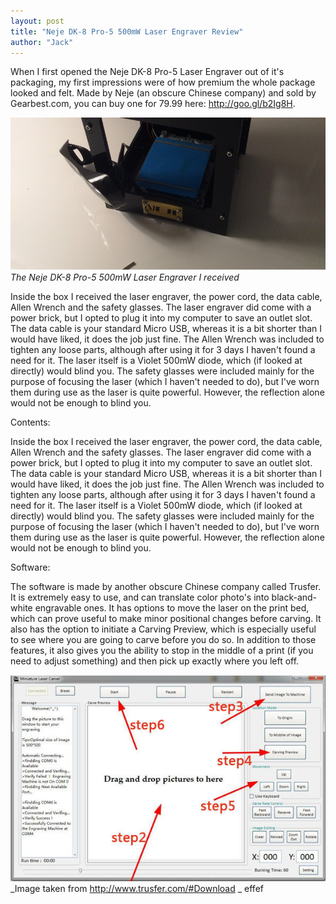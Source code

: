 ```yaml
---
layout: post
title: "Neje DK-8 Pro-5 500mW Laser Engraver Review"
author: "Jack"
---
```


When I first opened the Neje DK-8 Pro-5 Laser Engraver out of it's packaging, my first impressions were of how premium the whole package looked and felt. Made by Neje (an obscure Chinese company) and sold by Gearbest.com, you can buy one for 79.99 here: http://goo.gl/b2Ig8H.

![backup1](../assets/backup1.PNG)
_The Neje DK-8 Pro-5 500mW Laser Engraver I received_

Inside the box I received the laser engraver, the power cord, the data cable, Allen Wrench and the safety glasses. The laser engraver did come with a power brick, but I opted to plug it into my computer to save an outlet slot. The data cable is your standard Micro USB, whereas it is a bit shorter than I would have liked, it does the job just fine. The Allen Wrench was included to tighten any loose parts, although after using it for 3 days I haven't found a need for it. The laser itself is a Violet 500mW diode, which (if looked at directly) would blind you. The safety glasses were included mainly for the purpose of focusing the laser (which I haven't needed to do), but I've worn them during use as the laser is quite powerful. However, the reflection alone would not be enough to blind you.

Contents:

Inside the box I received the laser engraver, the power cord, the data cable, Allen Wrench and the safety glasses. The laser engraver did come with a power brick, but I opted to plug it into my computer to save an outlet slot. The data cable is your standard Micro USB, whereas it is a bit shorter than I would have liked, it does the job just fine. The Allen Wrench was included to tighten any loose parts, although after using it for 3 days I haven't found a need for it. The laser itself is a Violet 500mW diode, which (if looked at directly) would blind you. The safety glasses were included mainly for the purpose of focusing the laser (which I haven't needed to do), but I've worn them during use as the laser is quite powerful. However, the reflection alone would not be enough to blind you.

Software:

The software is made by another obscure Chinese company called Trusfer. It is extremely easy to use, and can translate color photo's into black-and-white engravable ones. It has options to move the laser on the print bed, which can prove useful to make minor positional changes before carving. It also has the option to initiate a Carving Preview, which is especially useful to see where you are going to carve before you do so. In addition to those features, it also gives you the ability to stop in the middle of a print (if you need to adjust something) and then pick up exactly where you left off.

![backup2](../assets/backup2.PNG)
_Image taken from http://www.trusfer.com/#Download _
effef
